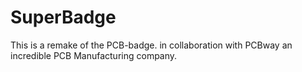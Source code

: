 # SuperBadge
This is a remake of the PCB-badge. in collaboration with PCBway an incredible PCB Manufacturing company.
